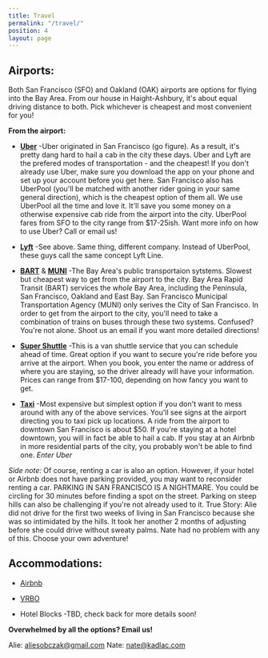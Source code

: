 ```yaml
---
title: Travel
permalink: "/travel/"
position: 4
layout: page
---
```


## Airports:

Both San Francisco (SFO) and Oakland (OAK) airports are options for flying into the Bay Area. From our house in Haight-Ashbury, it's about equal driving distance to both. Pick whichever is cheapest and most convenient for you!

**From the airport:**

* **[Uber](https://get.uber.com/sign-up/?exp=home_signup_form)**
  -Uber originated in San Francisco (go figure). As a result, it's pretty dang hard to hail a cab in the city these days. Uber and Lyft are the prefered modes of transportation - and the cheapest! If you don't already use Uber, make sure you download the app on  your phone and set up your account before you get here. San Francisco also has UberPool (you'll be matched with another rider going in your same general direction), which is the cheapest option of them all. We use UberPool all the time and love it. It'll save you some money on a otherwise expensive cab ride from the airport into the city. UberPool fares from SFO to the city range from $17-25ish. Want more info on how to use Uber? Call or email us!

* **[Lyft](https://www.lyft.com/)**
  -See above. Same thing, different company. Instead of UberPool, these guys call the same concept Lyft Line.

* **[BART](https://www.bart.gov/)** & **[MUNI](https://www.sfmta.com/)**
  -The Bay Area's public transportaion sytstems. Slowest but cheapest way to get from the airport to the city. Bay Area Rapid Transit (BART) services the *whole* Bay Area, including the Peninsula, San Francisco, Oakland and East Bay. San Francisco Municipal Transportation Agency (MUNI) only serives the City of San Francisco. In order to get from the airport to the city, you'll need to take a combination of trains on buses through these two systems. Confused? You're not alone. Shoot us an email if you want more detailed directions!

* **[Super Shuttle](http://www.supershuttle.com/)**
  -This is a van shuttle service that you can schedule ahead of time. Great option if you want to secure you're ride before you arrive at the airport. When you book, you enter the name or address of where you are staying, so the driver already will have your information. Prices can range from $17-100, depending on how fancy you want to get.

* **[Taxi](http://flywheeltaxi.com)**
  -Most expensive but simplest option if you don't want to mess around with any of the above services. You'll see signs at the airport directing you to taxi pick up locations. A ride from the airport to downtown San Francisco is about $50. If you're staying at a hotel downtown, you will in fact be able to hail a cab. If you stay at an Airbnb in more residential parts of the city, you probably won't be able to find one. *Enter Uber*

*Side note:* Of course, renting a car is also an option. However, if your hotel or Airbnb does not have parking provided, you may want to reconsider renting a car. PARKING IN SAN FRANCISCO IS A NIGHTMARE. You could be circling for 30 minutes before finding a spot on the street. Parking on steep hills can also be challenging if you're not already used to it. True Story: Alie did not drive for the first two weeks of living in San Francisco because she was so intimidated by the hills. It took her another 2 months of adjusting before she could drive without sweaty palms. Nate had no problem with any of this. Choose your own adventure!

## Accommodations:

* [Airbnb](https://www.airbnb.com/)

* [VRBO](https://www.vrbo.com/)

* Hotel Blocks
  -TBD, check back for more details soon!

**Overwhelmed by all the options? Email us!**

Alie: [aliesobczak@gmail.com](mailto:aliesobczak@gmail.com)
Nate: [nate@kadlac.com](mailto:nate@kadlac.com)